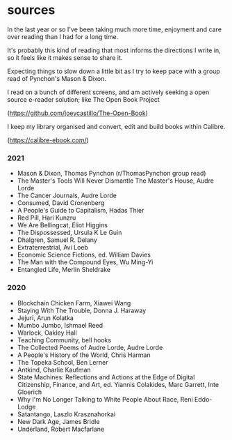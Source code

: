 # sources

In the last year or so I've been taking much more time, enjoyment and care over reading than I had for a long time.

It's probably this kind of reading that most informs the directions I write in, so it feels like it makes sense to share it.

Expecting things to slow down a little bit as I try to keep pace with a group read of Pynchon's Mason & Dixon.

I read on a bunch of different screens, and am actively seeking a open source e-reader solution; like The Open Book Project

(https://github.com/joeycastillo/The-Open-Book)

I keep my library organised and convert, edit and build books within Calibre.

(https://calibre-ebook.com/)

### 2021

- Mason & Dixon, Thomas Pynchon (r/ThomasPynchon group read)
- The Master's Tools Will Never Dismantle The Master's House, Audre Lorde
- The Cancer Journals, Audre Lorde
- Consumed, David Cronenberg
- A People's Guide to Capitalism, Hadas Thier
- Red Pill, Hari Kunzru
- We Are Bellingcat, Eliot Higgins
- The Dispossessed, Ursula K Le Guin
- Dhalgren, Samuel R. Delany
- Extraterrestrial, Avi Loeb
- Economic Science Fictions, ed. William Davies
- The Man with the Compound Eyes, Wu Ming-Yi
- Entangled Life, Merlin Sheldrake

### 2020

- Blockchain Chicken Farm, Xiawei Wang
- Staying With The Trouble, Donna J. Haraway
- Jejuri, Arun Kolatka
- Mumbo Jumbo, Ishmael Reed
- Warlock, Oakley Hall
- Teaching Community, bell hooks
- The Collected Poems of Audre Lorde, Audre Lorde
- A People's History of the World, Chris Harman
- The Topeka School, Ben Lerner
- Antkind, Charlie Kaufman
- State Machines: Reflections and Actions at the Edge of Digital Citizenship, Finance, and Art, ed. Yiannis Colakides, Marc Garrett, Inte Gloerich
- Why I'm No Longer Talking to White People About Race, Reni Eddo-Lodge
- Satantango, Laszlo Krasznahorkai
- New Dark Age, James Bridle
- Underland, Robert Macfarlane